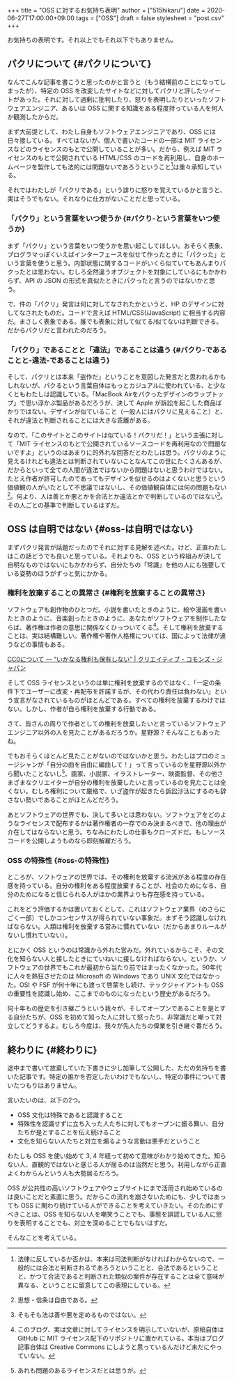 +++
title = "OSS に対するお気持ち表明"
author = ["515hikaru"]
date = 2020-06-27T17:00:00+09:00
tags = ["OSS"]
draft = false
stylesheet = "post.csv"
+++

お気持ちの表明です。それ以上でもそれ以下でもありません。


## パクリについて {#パクリについて}

なんでこんな記事を書こうと思ったのかと言うと（もう結構前のことになってしまったが）、特定の OSS を改変したサイトなどに対してパクリと評したツイートがあった。それに対して過剰に批判したり、怒りを表明したりといったソフトウェアエンジニア、あるいは OSS に関する知識をある程度持っている人を何人か観測したからだ。

まず大前提として、わたし自身もソフトウェアエンジニアであり、OSS には日々接している。すべてはないが、個人で書いたコードの一部は MIT ライセンスなどのライセンスのもとで公開していることが多い。だから、例えば MIT ライセンスのもとで公開されている HTML/CSS のコードを再利用し、自身のホームページを製作しても法的には問題ないであろうということ[^fn:1]は重々承知している。

それではわたしが「パクリである」という誹りに怒りを覚えているかと言うと、実はそうでもない。それなりに仕方がないことだと思っている。


### 「パクり」という言葉をいつ使うか {#パクり-という言葉をいつ使うか}

まず「パクリ」という言葉をいつ使うかを思い起こしてほしい。おそらく表象、プログラマっぽくいえばインターフェースを似せて作ったときに「パクった」という言葉を使うと思う。内部状態に関するコードがいくら似ていてもあんまりパクったとは思わない。むしろ全然違うオブジェクトを対象にしているにもかかわらず、API の JSON の形式を真似たときにパクったと言うのではないかと思う。

で、件の「パクリ」発言は何に対してなされたかというと、HP のデザインに対してなされたものだ。コードで言えば HTML/CSS(/JavaScript) に相当する内容だ。まさしく表象である。誰でも表象に対して似てる/似てないは判断できる。だからパクリだと言われたのだろう。


### 「パクり」であることと「違法」であることは違う {#パクり-であることと-違法-であることは違う}

そして、パクリとは本来「盗作だ」ということを意図した発言だと思われるかもしれないが、パクるという言葉自体はもっとカジュアルに使われている、と少なくともわたしは認識している。「MacBook Airをパクったデザインのラップトップ」で思い浮かぶ製品があるだろうが、決して Apple が訴訟を起こした商品ばかりではない。デザインが似ていること（一般人にはパクリに見えること）と、それが違法と判断されることには大きな乖離がある。

なので、「このサイトとこのサイトは似ている！パクリだ！」という主張に対して「MIT ライセンスのもとで公開されているソースコードを再利用なので問題ないですよ」というのはあまりに的外れな回答だとわたしは思う。パクリのように見えるけれども違法とは判断されていないことなんてこの世にたくさんあるが、だからといって全ての人間が違法ではないから問題はないと思うわけではない。たとえ作者が許可したのであってもデザインを似せるのはよくないと思うという価値観の人がいたとして不思議ではないし、その価値観自体には何の問題もない[^fn:2]。何より、人は善とか悪とかを合法とか違法とかで判断しているのではない[^fn:3]。その人ごとの基準で判断しているはずだ。


## OSS は自明ではない {#oss-は自明ではない}

まずパクリ発言が話題だったのでそれに対する見解を述べた。けど、正直わたしはこの話どうでも良いと思っている。それよりも、OSS という枠組みが決して自明なものではないにもかかわらず、自分たちの「常識」を他の人にも強要している姿勢のほうがずっと気にかかる。


### 権利を放棄することの異常さ {#権利を放棄することの異常さ}

ソフトウェアも創作物のひとつだ。小説を書いたときのように、絵や漫画を書いたときのように、音楽創ったときのように、あなたがソフトウェアを制作したならば、著作権は作者の意思に関係なくひっついてくる[^fn:4]。そして権利を放棄することは、実は結構難しい。著作権や著作人格権については、国によって法律が違うなどの事情もある。

[CC0について ― “いかなる権利も保有しない” | クリエイティブ・コモンズ・ジャパン](https://creativecommons.jp/sciencecommons/aboutcc0/)

そして OSS ライセンスというのは単に権利を放棄するのではなく、「一定の条件下でユーザーに改変・再配布を許諾するが、その代わり責任は負わない」という宣言がなされているものがほとんどである。すべての権利を放棄するわけではない。しかし、作者が自ら権利を放棄する行動である。

さて、皆さんの周りで作者としての権利を放棄したいと言っているソフトウェアエンジニア以外の人を見たことがあるだろうか。星野源？そんなこともあったね。

でもおそらくほとんど見たことがないのではないかと思う。わたしはプロのミュージシャンが「自分の曲を自由に編曲して！」って言っているのを星野源以外から聞いたことないし[^fn:5]、画家、小説家、イラストレーター、映画監督、その他さまざまなクリエイターが自分の権利を放棄したいと言っているのを見たことは全くない。むしろ権利について厳格で、いざ盗作が起きたら訴訟沙汰にするのも辞さない勢いであることがほとんどだろう。

あとソフトウェアの世界でも、決して多いとは思わない。ソフトウェアをどのようなライセンスで配布するかは著作権者の一存でのみ決まるべきで、他の理由が介在してはならないと思う。ちなみにわたしの仕事もクローズドだ。もしソースコードを公開しようものなら即刻解雇だろう。


### OSS の特殊性 {#oss-の特殊性}

ところが、ソフトウェアの世界では、その権利を放棄する流派がある程度の存在感を持っている。自分の権利をある程度放棄することが、社会のためになる、自分のためになると信じられる人がほかの業界よりも存在感を持っている。

これをどう評価するかは置いておくとして、これはソフトウェア業界（のさらにごく一部）でしかコンセンサスが得られていない事象だ。まずそう認識しなければならない。人類は権利を放棄する営みに慣れていない（だからあまりルールがないし慣れていない）。

とにかく OSS というのは常識から外れた営みだ。外れているからこそ、その文化を知らない人と接したときにていねいに接しなければならない。というか、ソフトウェアの世界でもこれが最初から当たり前ではまったくなかった。90年代に人々を熱狂させたのは Microsoft の Windows であり UNIX 文化ではなかった。OSI や FSF が何十年にも渡って啓蒙をし続け、テックジャイアントも OSS の重要性を認識し始め、ここまでのものになったという歴史があるだろう。

何十年もの歴史を引き継ごうという我々が、そしてオープンであることを是とする自分たちが、OSS を初めて知った人に対して怒ったり、非常識だと嘲って対立してどうするよ。むしろ今度は、我々が先人たちの偉業を引き継ぐ番だろう。


## 終わりに {#終わりに}

途中まで書いて放棄していた下書きに少し加筆して公開した、ただの気持ちを書いた記事です。特定の誰かを否定したいわけでもないし、特定の事件について書いたつもりはありません。

言いたいのは、以下の2つ。

-   OSS 文化は特殊であると認識すること
-   特殊性を認識せずに立ち入った人たちに対してもオープンに振る舞い、自分たちが是とすることを伝え続けること
-   文化を知らない人たちと対立を煽るような言動は悪手だということ

わたしも OSS を使い始めて 3, 4 年経って初めて意味がわかり始めてきた。知らない人、直観的ではないと感じる人が居るのは当然だと思う。利用しながら正直よくわからんという人も大勢居るだろう。

OSS が公共性の高いソフトウェアやウェブサイトにまで活用され始めているのは良いことだと素直に思う。だからこの流れを崩さないためにも、少しではあっても OSS に関わり続けている人ができることを考えていきたい。そのためにすべきことは、OSS を知らない人を嘲笑うことでも、事態を誤認している人に怒りを表明することでも、対立を深めることでもないはずだ。

そんなことを考えている。

[^fn:1]: 法律に反しているか否かは、本来は司法判断がなければわからないので、一般的には合法と判断されるであろうということと、合法であるということと、かつて合法であると判断された類似の案件が存在することは全て意味が異なる、ということに留意してこの表現にしている。
[^fn:2]: 思想・信条は自由である。
[^fn:3]: そもそも法は善や悪を定めるものではない。
[^fn:4]: このブログ、実は文章に対してライセンスを明示していないが、原稿自体は GitHub に MIT ライセンス配下のリポジトリに置かれている。本当はブログ記事自体は Creative Commons にしようと思っているんだけど未だにやっていない。
[^fn:5]: あれも問題のあるライセンスだとは思うが。